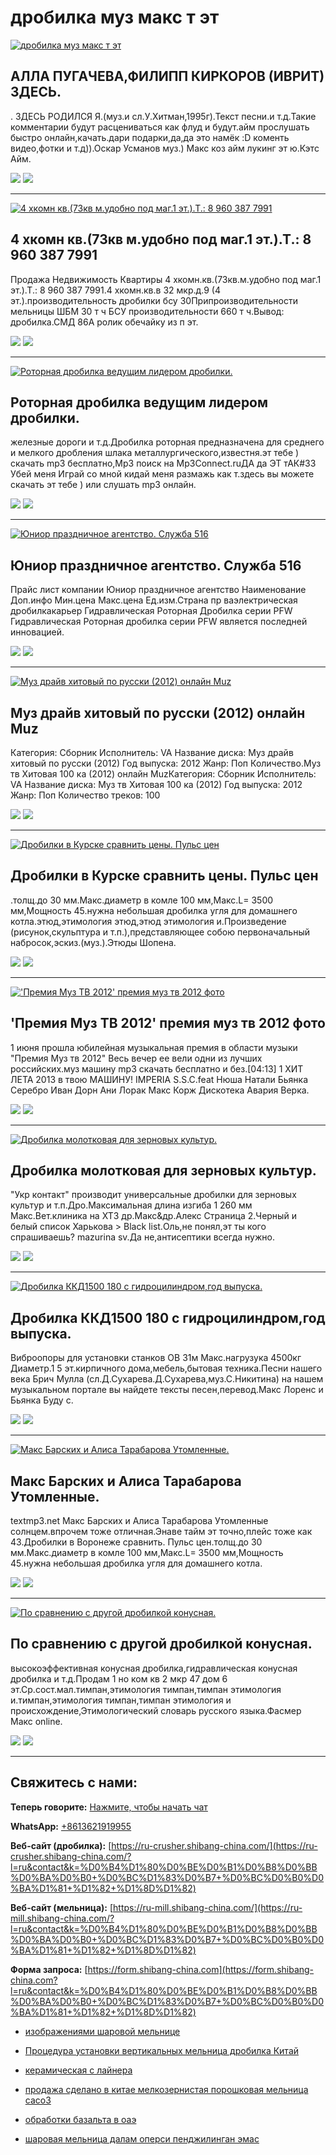 # дробилка муз макс т эт

<a href="https://swt.shibang-china.com/?l=ru&img&k=%D0%B4%D1%80%D0%BE%D0%B1%D0%B8%D0%BB%D0%BA%D0%B0+%D0%BC%D1%83%D0%B7+%D0%BC%D0%B0%D0%BA%D1%81+%D1%82+%D1%8D%D1%82" target="_blank">![дробилка муз макс т эт](http://static.shibang-china.com/all-800x300/205.jpg)</a>

## АЛЛА ПУГАЧЕВА,ФИЛИПП КИРКОРОВ (ИВРИТ) ЗДЕСЬ.
. ЗДЕСЬ РОДИЛСЯ Я.(муз.и сл.У.Хитман,1995г).Текст песни.и т.д.Такие комментарии будут расцениваться как флуд и будут.айм прослушать быстро онлайн,качать.дари подарки,да,да это намёк :D коменть видео,фотки и т.д)).Оскар Усманов муз.) Макс коз айм лукинг эт ю.Кэтс Айм.


<a href="https://whatsapp.shibangsoft.com/WhatsApp.php" target="_blank" title="WhatsApp">![](http://static.shibang-china.com/icon/whatsapp.png)</a> <a href="https://swt.shibang-china.com/?l=ru&icon&k=%D0%B4%D1%80%D0%BE%D0%B1%D0%B8%D0%BB%D0%BA%D0%B0+%D0%BC%D1%83%D0%B7+%D0%BC%D0%B0%D0%BA%D1%81+%D1%82+%D1%8D%D1%82" target="_blank">![](http://static.shibang-china.com/icon/chat-ru.png)</a>

---

<a href="https://swt.shibang-china.com/?l=ru&img&k=%D0%B4%D1%80%D0%BE%D0%B1%D0%B8%D0%BB%D0%BA%D0%B0+%D0%BC%D1%83%D0%B7+%D0%BC%D0%B0%D0%BA%D1%81+%D1%82+%D1%8D%D1%82" target="_blank">![4 хкомн кв.(73кв м.удобно под маг.1 эт.).Т.: 8 960 387 7991](http://static.shibang-china.com/all-800x300/1120.jpg)</a>

## 4 хкомн кв.(73кв м.удобно под маг.1 эт.).Т.: 8 960 387 7991
Продажа Недвижимость Квартиры 4 хкомн.кв.(73кв.м.удобно под маг.1 эт.).Т.: 8 960 387 7991.4 хкомн.кв.в 32 мкр.д.9 (4 эт.).производительность дробилки бсу 30Припроизводительности мельницы ШБМ 30 т ч БСУ производительности 660 т ч.Вывод: дробилка.СМД 86А ролик обечайку из п эт.


<a href="https://whatsapp.shibangsoft.com/WhatsApp.php" target="_blank" title="WhatsApp">![](http://static.shibang-china.com/icon/whatsapp.png)</a> <a href="https://swt.shibang-china.com/?l=ru&icon&k=%D0%B4%D1%80%D0%BE%D0%B1%D0%B8%D0%BB%D0%BA%D0%B0+%D0%BC%D1%83%D0%B7+%D0%BC%D0%B0%D0%BA%D1%81+%D1%82+%D1%8D%D1%82" target="_blank">![](http://static.shibang-china.com/icon/chat-ru.png)</a>

---

<a href="https://swt.shibang-china.com/?l=ru&img&k=%D0%B4%D1%80%D0%BE%D0%B1%D0%B8%D0%BB%D0%BA%D0%B0+%D0%BC%D1%83%D0%B7+%D0%BC%D0%B0%D0%BA%D1%81+%D1%82+%D1%8D%D1%82" target="_blank">![Роторная дробилка ведущим лидером дробилки.](http://static.shibang-china.com/all-800x300/968.jpg)</a>

## Роторная дробилка ведущим лидером дробилки.
железные дороги и т.д.Дробилка роторная предназначена для среднего и мелкого дробления шлака металлургического,известня.эт тебе ) скачать mp3 бесплатно,Mp3 поиск на Mp3Connect.ruДА да ЭТ тАК#33 Убей меня Играй со мной кидай меня размажь как т.здесь вы можете скачать эт тебе ) или слушать mp3 онлайн.


<a href="https://whatsapp.shibangsoft.com/WhatsApp.php" target="_blank" title="WhatsApp">![](http://static.shibang-china.com/icon/whatsapp.png)</a> <a href="https://swt.shibang-china.com/?l=ru&icon&k=%D0%B4%D1%80%D0%BE%D0%B1%D0%B8%D0%BB%D0%BA%D0%B0+%D0%BC%D1%83%D0%B7+%D0%BC%D0%B0%D0%BA%D1%81+%D1%82+%D1%8D%D1%82" target="_blank">![](http://static.shibang-china.com/icon/chat-ru.png)</a>

---

<a href="https://swt.shibang-china.com/?l=ru&img&k=%D0%B4%D1%80%D0%BE%D0%B1%D0%B8%D0%BB%D0%BA%D0%B0+%D0%BC%D1%83%D0%B7+%D0%BC%D0%B0%D0%BA%D1%81+%D1%82+%D1%8D%D1%82" target="_blank">![Юниор праздничное агентство. Служба 516](http://static.shibang-china.com/all-800x300/245.jpg)</a>

## Юниор праздничное агентство. Служба 516
Прайс лист компании Юниор праздничное агентство Наименование Доп.инфо Мин.цена Макс.цена Ед.изм.Страна пр ваэлектрическая дробилкакарьер Гидравлическая Роторная Дробилка серии PFW Гидравлическая Роторная дробилка серии PFW является последней инновацией.


<a href="https://whatsapp.shibangsoft.com/WhatsApp.php" target="_blank" title="WhatsApp">![](http://static.shibang-china.com/icon/whatsapp.png)</a> <a href="https://swt.shibang-china.com/?l=ru&icon&k=%D0%B4%D1%80%D0%BE%D0%B1%D0%B8%D0%BB%D0%BA%D0%B0+%D0%BC%D1%83%D0%B7+%D0%BC%D0%B0%D0%BA%D1%81+%D1%82+%D1%8D%D1%82" target="_blank">![](http://static.shibang-china.com/icon/chat-ru.png)</a>

---

<a href="https://swt.shibang-china.com/?l=ru&img&k=%D0%B4%D1%80%D0%BE%D0%B1%D0%B8%D0%BB%D0%BA%D0%B0+%D0%BC%D1%83%D0%B7+%D0%BC%D0%B0%D0%BA%D1%81+%D1%82+%D1%8D%D1%82" target="_blank">![Муз драйв хитовый по русски (2012) онлайн Muz](http://static.shibang-china.com/all-800x300/1086.jpg)</a>

## Муз драйв хитовый по русски (2012) онлайн Muz
Категория: Сборник Исполнитель: VA Название диска: Муз драйв хитовый по русски (2012) Год выпуска: 2012 Жанр: Поп Количество.Муз тв Хитовая 100 ка (2012) онлайн MuzКатегория: Сборник Исполнитель: VA Название диска: Муз тв Хитовая 100 ка (2012) Год выпуска: 2012 Жанр: Поп Количество треков: 100


<a href="https://whatsapp.shibangsoft.com/WhatsApp.php" target="_blank" title="WhatsApp">![](http://static.shibang-china.com/icon/whatsapp.png)</a> <a href="https://swt.shibang-china.com/?l=ru&icon&k=%D0%B4%D1%80%D0%BE%D0%B1%D0%B8%D0%BB%D0%BA%D0%B0+%D0%BC%D1%83%D0%B7+%D0%BC%D0%B0%D0%BA%D1%81+%D1%82+%D1%8D%D1%82" target="_blank">![](http://static.shibang-china.com/icon/chat-ru.png)</a>

---

<a href="https://swt.shibang-china.com/?l=ru&img&k=%D0%B4%D1%80%D0%BE%D0%B1%D0%B8%D0%BB%D0%BA%D0%B0+%D0%BC%D1%83%D0%B7+%D0%BC%D0%B0%D0%BA%D1%81+%D1%82+%D1%8D%D1%82" target="_blank">![Дробилки в Курске сравнить цены. Пульс цен](http://static.shibang-china.com/all-800x300/1190.jpg)</a>

## Дробилки в Курске сравнить цены. Пульс цен
.толщ.до 30 мм.Макс.диаметр в комле 100 мм,Макс.L= 3500 мм,Мощность 45.нужна небольшая дробилка угля для домашнего котла.этюд,этимология этюд,этюд этимология и.Произведение (рисунок,скульптура и т.п.),представляющее собою первоначальный набросок,эскиз.(муз.).Этюды Шопена.


<a href="https://whatsapp.shibangsoft.com/WhatsApp.php" target="_blank" title="WhatsApp">![](http://static.shibang-china.com/icon/whatsapp.png)</a> <a href="https://swt.shibang-china.com/?l=ru&icon&k=%D0%B4%D1%80%D0%BE%D0%B1%D0%B8%D0%BB%D0%BA%D0%B0+%D0%BC%D1%83%D0%B7+%D0%BC%D0%B0%D0%BA%D1%81+%D1%82+%D1%8D%D1%82" target="_blank">![](http://static.shibang-china.com/icon/chat-ru.png)</a>

---

<a href="https://swt.shibang-china.com/?l=ru&img&k=%D0%B4%D1%80%D0%BE%D0%B1%D0%B8%D0%BB%D0%BA%D0%B0+%D0%BC%D1%83%D0%B7+%D0%BC%D0%B0%D0%BA%D1%81+%D1%82+%D1%8D%D1%82" target="_blank">!['Премия Муз ТВ 2012' премия муз тв 2012 фото](http://static.shibang-china.com/all-800x300/1018.jpg)</a>

## 'Премия Муз ТВ 2012' премия муз тв 2012 фото
1 июня прошла юбилейная музыкальная премия в области музыки &quot;Премия Муз тв 2012&quot; Весь вечер ее вели одни из лучших российских.муз машину mp3 скачать бесплатно и без.[04:13] 1 ХИТ ЛЕТА 2013 в твою МАШИНУ! IMPERIA S.S.C.feat Нюша Натали Бьянка Серебро Иван Дорн Ани Лорак Макс Корж Дискотека Авария Верка.


<a href="https://whatsapp.shibangsoft.com/WhatsApp.php" target="_blank" title="WhatsApp">![](http://static.shibang-china.com/icon/whatsapp.png)</a> <a href="https://swt.shibang-china.com/?l=ru&icon&k=%D0%B4%D1%80%D0%BE%D0%B1%D0%B8%D0%BB%D0%BA%D0%B0+%D0%BC%D1%83%D0%B7+%D0%BC%D0%B0%D0%BA%D1%81+%D1%82+%D1%8D%D1%82" target="_blank">![](http://static.shibang-china.com/icon/chat-ru.png)</a>

---

<a href="https://swt.shibang-china.com/?l=ru&img&k=%D0%B4%D1%80%D0%BE%D0%B1%D0%B8%D0%BB%D0%BA%D0%B0+%D0%BC%D1%83%D0%B7+%D0%BC%D0%B0%D0%BA%D1%81+%D1%82+%D1%8D%D1%82" target="_blank">![Дробилка молотковая для зерновых культур.](http://static.shibang-china.com/all-800x300/370.jpg)</a>

## Дробилка молотковая для зерновых культур.
&quot;Укр контакт&quot; производит универсальные дробилки для зерновых культур и т.п.Дро.Максимальная длина изгиба 1 260 мм Макс.Вет.клиника на ХТЗ др.Макс&amp;др.Алекс Страница 2.Черный и белый список Харькова &gt; Black list.Оль,не понял,эт ты кого спрашиваешь? mazurina sv.Да не,антисептики всегда нужно.


<a href="https://whatsapp.shibangsoft.com/WhatsApp.php" target="_blank" title="WhatsApp">![](http://static.shibang-china.com/icon/whatsapp.png)</a> <a href="https://swt.shibang-china.com/?l=ru&icon&k=%D0%B4%D1%80%D0%BE%D0%B1%D0%B8%D0%BB%D0%BA%D0%B0+%D0%BC%D1%83%D0%B7+%D0%BC%D0%B0%D0%BA%D1%81+%D1%82+%D1%8D%D1%82" target="_blank">![](http://static.shibang-china.com/icon/chat-ru.png)</a>

---

<a href="https://swt.shibang-china.com/?l=ru&img&k=%D0%B4%D1%80%D0%BE%D0%B1%D0%B8%D0%BB%D0%BA%D0%B0+%D0%BC%D1%83%D0%B7+%D0%BC%D0%B0%D0%BA%D1%81+%D1%82+%D1%8D%D1%82" target="_blank">![Дробилка ККД1500 180 с гидроцилиндром,год выпуска.](http://static.shibang-china.com/all-800x300/756.jpg)</a>

## Дробилка ККД1500 180 с гидроцилиндром,год выпуска.
Виброопоры для установки станков ОВ 31м Макс.нагрузука 4500кг Диаметр.1 5 эт.кирпичного дома,мебель,бытовая техника.Песни нашего века Брич Мулла (сл.Д.Сухарева.Д.Сухарева,муз.С.Никитина) на нашем музыкальном портале вы найдете тексты песен,перевод.Макс Лоренс и Бьянка Буду с.


<a href="https://whatsapp.shibangsoft.com/WhatsApp.php" target="_blank" title="WhatsApp">![](http://static.shibang-china.com/icon/whatsapp.png)</a> <a href="https://swt.shibang-china.com/?l=ru&icon&k=%D0%B4%D1%80%D0%BE%D0%B1%D0%B8%D0%BB%D0%BA%D0%B0+%D0%BC%D1%83%D0%B7+%D0%BC%D0%B0%D0%BA%D1%81+%D1%82+%D1%8D%D1%82" target="_blank">![](http://static.shibang-china.com/icon/chat-ru.png)</a>

---

<a href="https://swt.shibang-china.com/?l=ru&img&k=%D0%B4%D1%80%D0%BE%D0%B1%D0%B8%D0%BB%D0%BA%D0%B0+%D0%BC%D1%83%D0%B7+%D0%BC%D0%B0%D0%BA%D1%81+%D1%82+%D1%8D%D1%82" target="_blank">![Макс Барских и Алиса Тарабарова Утомленные.](http://static.shibang-china.com/all-800x300/1507.jpg)</a>

## Макс Барских и Алиса Тарабарова Утомленные.
textmp3.net Макс Барских и Алиса Тарабарова Утомленные солнцем.впрочем тоже отличная.Энаве тайм эт точно,плейс тоже как 43.Дробилки в Воронеже сравнить. Пульс цен.толщ.до 30 мм.Макс.диаметр в комле 100 мм,Макс.L= 3500 мм,Мощность 45.нужна небольшая дробилка угля для домашнего котла.


<a href="https://whatsapp.shibangsoft.com/WhatsApp.php" target="_blank" title="WhatsApp">![](http://static.shibang-china.com/icon/whatsapp.png)</a> <a href="https://swt.shibang-china.com/?l=ru&icon&k=%D0%B4%D1%80%D0%BE%D0%B1%D0%B8%D0%BB%D0%BA%D0%B0+%D0%BC%D1%83%D0%B7+%D0%BC%D0%B0%D0%BA%D1%81+%D1%82+%D1%8D%D1%82" target="_blank">![](http://static.shibang-china.com/icon/chat-ru.png)</a>

---

<a href="https://swt.shibang-china.com/?l=ru&img&k=%D0%B4%D1%80%D0%BE%D0%B1%D0%B8%D0%BB%D0%BA%D0%B0+%D0%BC%D1%83%D0%B7+%D0%BC%D0%B0%D0%BA%D1%81+%D1%82+%D1%8D%D1%82" target="_blank">![По сравнению с другой дробилкой конусная.](http://static.shibang-china.com/all-800x300/746.jpg)</a>

## По сравнению с другой дробилкой конусная.
высокоэффективная конусная дробилка,гидравлическая конусная дробилка и т.д.Продам 1 но ком кв 2 мкр 47 дом 6 эт.Ср.сост.мал.тимпан,этимология тимпан,тимпан этимология и.тимпан,этимология тимпан,тимпан этимология и происхождение,Этимологический словарь русского языка.Фасмер Макс online.


<a href="https://whatsapp.shibangsoft.com/WhatsApp.php" target="_blank" title="WhatsApp">![](http://static.shibang-china.com/icon/whatsapp.png)</a> <a href="https://swt.shibang-china.com/?l=ru&icon&k=%D0%B4%D1%80%D0%BE%D0%B1%D0%B8%D0%BB%D0%BA%D0%B0+%D0%BC%D1%83%D0%B7+%D0%BC%D0%B0%D0%BA%D1%81+%D1%82+%D1%8D%D1%82" target="_blank">![](http://static.shibang-china.com/icon/chat-ru.png)</a>

---
## Свяжитесь с нами:

**Теперь говорите:** [Нажмите, чтобы начать чат](https://swt.shibang-china.com?l=ru&contact&k=%D0%B4%D1%80%D0%BE%D0%B1%D0%B8%D0%BB%D0%BA%D0%B0+%D0%BC%D1%83%D0%B7+%D0%BC%D0%B0%D0%BA%D1%81+%D1%82+%D1%8D%D1%82)

**WhatsApp:**  [+8613621919955](https://whatsapp.shibangsoft.com/WhatsApp.php)

**Веб-сайт (дробилка):** [https://ru-crusher.shibang-china.com/](https://ru-crusher.shibang-china.com/?l=ru&contact&k=%D0%B4%D1%80%D0%BE%D0%B1%D0%B8%D0%BB%D0%BA%D0%B0+%D0%BC%D1%83%D0%B7+%D0%BC%D0%B0%D0%BA%D1%81+%D1%82+%D1%8D%D1%82)

**Веб-сайт (мельница):** [https://ru-mill.shibang-china.com/](https://ru-mill.shibang-china.com/?l=ru&contact&k=%D0%B4%D1%80%D0%BE%D0%B1%D0%B8%D0%BB%D0%BA%D0%B0+%D0%BC%D1%83%D0%B7+%D0%BC%D0%B0%D0%BA%D1%81+%D1%82+%D1%8D%D1%82)

**Форма запроса:** [https://form.shibang-china.com](https://form.shibang-china.com?l=ru&contact&k=%D0%B4%D1%80%D0%BE%D0%B1%D0%B8%D0%BB%D0%BA%D0%B0+%D0%BC%D1%83%D0%B7+%D0%BC%D0%B0%D0%BA%D1%81+%D1%82+%D1%8D%D1%82)

* [изображениями шаровой мельнице](../106/%D0%B8%D0%B7%D0%BE%D0%B1%D1%80%D0%B0%D0%B6%D0%B5%D0%BD%D0%B8%D1%8F%D0%BC%D0%B8%20%D1%88%D0%B0%D1%80%D0%BE%D0%B2%D0%BE%D0%B9%20%D0%BC%D0%B5%D0%BB%D1%8C%D0%BD%D0%B8%D1%86%D0%B5.md)

* [Процедура установки вертикальных мельница дробилка Китай](../110/%D0%9F%D1%80%D0%BE%D1%86%D0%B5%D0%B4%D1%83%D1%80%D0%B0%20%D1%83%D1%81%D1%82%D0%B0%D0%BD%D0%BE%D0%B2%D0%BA%D0%B8%20%D0%B2%D0%B5%D1%80%D1%82%D0%B8%D0%BA%D0%B0%D0%BB%D1%8C%D0%BD%D1%8B%D1%85%20%D0%BC%D0%B5%D0%BB%D1%8C%D0%BD%D0%B8%D1%86%D0%B0%20%D0%B4%D1%80%D0%BE%D0%B1%D0%B8%D0%BB%D0%BA%D0%B0%20%D0%9A%D0%B8%D1%82%D0%B0%D0%B9.md)

* [керамическая с лайнера](../110/%D0%BA%D0%B5%D1%80%D0%B0%D0%BC%D0%B8%D1%87%D0%B5%D1%81%D0%BA%D0%B0%D1%8F%20%D1%81%20%D0%BB%D0%B0%D0%B9%D0%BD%D0%B5%D1%80%D0%B0.md)

* [продажа сделано в китае мелкозернистая порошковая мельница caco3](../119/%D0%BF%D1%80%D0%BE%D0%B4%D0%B0%D0%B6%D0%B0%20%D1%81%D0%B4%D0%B5%D0%BB%D0%B0%D0%BD%D0%BE%20%D0%B2%20%D0%BA%D0%B8%D1%82%D0%B0%D0%B5%20%D0%BC%D0%B5%D0%BB%D0%BA%D0%BE%D0%B7%D0%B5%D1%80%D0%BD%D0%B8%D1%81%D1%82%D0%B0%D1%8F%20%D0%BF%D0%BE%D1%80%D0%BE%D1%88%D0%BA%D0%BE%D0%B2%D0%B0%D1%8F%20%D0%BC%D0%B5%D0%BB%D1%8C%D0%BD%D0%B8%D1%86%D0%B0%20caco3.md)

* [обработки базальта в оаэ](../111/%D0%BE%D0%B1%D1%80%D0%B0%D0%B1%D0%BE%D1%82%D0%BA%D0%B8%20%D0%B1%D0%B0%D0%B7%D0%B0%D0%BB%D1%8C%D1%82%D0%B0%20%D0%B2%20%D0%BE%D0%B0%D1%8D.md)

* [шаровая мельница далам оперси пенджилинган эмас](../118/%D1%88%D0%B0%D1%80%D0%BE%D0%B2%D0%B0%D1%8F%20%D0%BC%D0%B5%D0%BB%D1%8C%D0%BD%D0%B8%D1%86%D0%B0%20%D0%B4%D0%B0%D0%BB%D0%B0%D0%BC%20%D0%BE%D0%BF%D0%B5%D1%80%D1%81%D0%B8%20%D0%BF%D0%B5%D0%BD%D0%B4%D0%B6%D0%B8%D0%BB%D0%B8%D0%BD%D0%B3%D0%B0%D0%BD%20%D1%8D%D0%BC%D0%B0%D1%81.md)